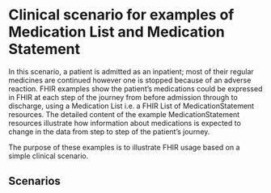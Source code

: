# Clinical scenario for examples of Medication List and Medication Statement

In this scenario, a patient is admitted as an inpatient; most of their regular medicines are continued however one is stopped because of an adverse reaction. FHIR examples show the patient’s medications could be expressed in FHIR at each step of the journey from before admission through to discharge, using a Medication List i.e. a FHIR List of MedicationStatement resources. The detailed content of the example MedicationStatement resources illustrate how information about medications is expected to change in the data from step to step of the patient’s journey.  

The purpose of these examples is to illustrate FHIR usage based on a simple clinical scenario.

## Scenarios